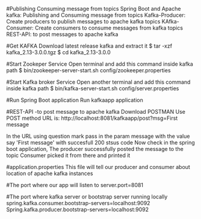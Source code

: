 #Publishing Consuming message from topics
Spring Boot and Apache kafka: Publishing and Consuming message from topics
Kafka-Producer: Create producers to publish messages to apache kafka topics
KAfka-Consumer: Create consumers to consume messages from kafka topics
REST-API: to post messages to apache kafka

#Get KAFKA
Download latest release kafka and extract it
$ tar -xzf kafka_2.13-3.0.0.tgz
$ cd kafka_2.13-3.0.0

#Start Zookeper Service
Open terminal and add this command inside kafka path
$ bin/zookeeper-server-start.sh config/zookeeper.properties

#Start Kafka broker Service
Open another terminal and add this command inside kafka path
$ bin/kafka-server-start.sh config/server.properties

#Run Spring Boot application
Run kafkaapp application

#REST-API -to post message to apache kafka
Download POSTMAN 
Use POST method
URL is: http://localhost:8081/kafkaapp/post?msg=First message

In the URL using question mark pass in the param message with the value say 'First message' with succesfull 200 stsus code
Now check in the spring boot application, The producer successfully posted the message to the topic
Consumer picked it from there and printed it

#application.properties 
This file will tell our producer and consumer about location of apache kafka instances
 
#The port where our app will listen to
server.port=8081

#The port where kafka server or bootstrap server running locally
spring.kafka.consumer.bootstrap-servers=localhost:9092
Spring.kafka.producer.bootstrap-servers=localhost:9092

